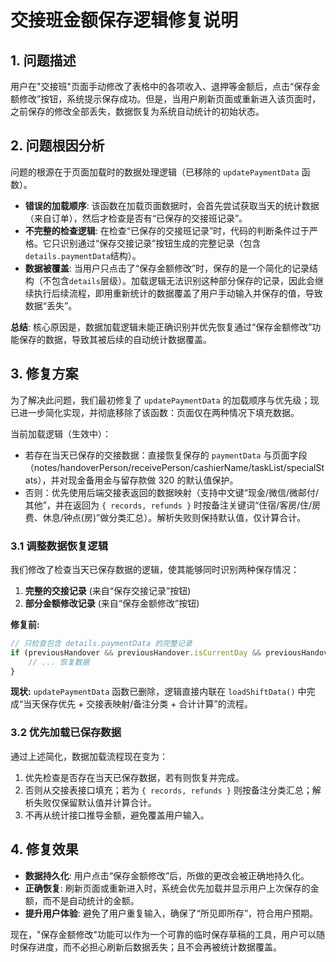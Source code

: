 # 交接班金额保存逻辑修复说明

## 1. 问题描述

用户在"交接班"页面手动修改了表格中的各项收入、退押等金额后，点击“保存金额修改”按钮，系统提示保存成功。但是，当用户刷新页面或重新进入该页面时，之前保存的修改全部丢失，数据恢复为系统自动统计的初始状态。

## 2. 问题根因分析

问题的根源在于页面加载时的数据处理逻辑（已移除的 `updatePaymentData` 函数）。

- **错误的加载顺序**: 该函数在加载页面数据时，会首先尝试获取当天的统计数据（来自订单），然后才检查是否有“已保存的交接班记录”。
- **不完整的检查逻辑**: 在检查“已保存的交接班记录”时，代码的判断条件过于严格。它只识别通过“保存交接记录”按钮生成的完整记录（包含`details.paymentData`结构）。
- **数据被覆盖**: 当用户只点击了“保存金额修改”时，保存的是一个简化的记录结构（不包含`details`层级）。加载逻辑无法识别这种部分保存的记录，因此会继续执行后续流程，即用重新统计的数据覆盖了用户手动输入并保存的值，导致数据“丢失”。

**总结**: 核心原因是，数据加载逻辑未能正确识别并优先恢复通过“保存金额修改”功能保存的数据，导致其被后续的自动统计数据覆盖。

## 3. 修复方案

为了解决此问题，我们最初修复了 `updatePaymentData` 的加载顺序与优先级；现已进一步简化实现，并彻底移除了该函数：页面仅在两种情况下填充数据。

当前加载逻辑（生效中）：
- 若存在当天已保存的交接数据：直接恢复保存的 `paymentData` 与页面字段（notes/handoverPerson/receivePerson/cashierName/taskList/specialStats），并对现金备用金与留存款做 320 的默认值保护。
- 否则：优先使用后端交接表返回的数据映射（支持中文键“现金/微信/微邮付/其他”，并在返回为 `{ records, refunds }` 时按备注关键词“住宿/客房/住/房费、休息/钟点(房)”做分类汇总）。解析失败则保持默认值，仅计算合计。

### 3.1 调整数据恢复逻辑

我们修改了检查当天已保存数据的逻辑，使其能够同时识别两种保存情况：

1.  **完整的交接记录** (来自“保存交接记录”按钮)
2.  **部分金额修改记录** (来自“保存金额修改”按钮)

**修复前:**
```javascript
// 只检查包含 details.paymentData 的完整记录
if (previousHandover && previousHandover.isCurrentDay && previousHandover.details && previousHandover.details.paymentData) {
    // ... 恢复数据
}
```

**现状:** `updatePaymentData` 函数已删除，逻辑直接内联在 `loadShiftData()` 中完成“当天保存优先 + 交接表映射/备注分类 + 合计计算”的流程。

### 3.2 优先加载已保存数据

通过上述简化，数据加载流程现在变为：

1.  优先检查是否存在当天已保存数据，若有则恢复并完成。
2.  否则从交接表接口填充；若为 `{ records, refunds }` 则按备注分类汇总；解析失败仅保留默认值并计算合计。
3.  不再从统计接口推导金额，避免覆盖用户输入。

## 4. 修复效果

- **数据持久化**: 用户点击“保存金额修改”后，所做的更改会被正确地持久化。
- **正确恢复**: 刷新页面或重新进入时，系统会优先加载并显示用户上次保存的金额，而不是自动统计的金额。
- **提升用户体验**: 避免了用户重复输入，确保了“所见即所存”，符合用户预期。

现在，"保存金额修改"功能可以作为一个可靠的临时保存草稿的工具，用户可以随时保存进度，而不必担心刷新后数据丢失；且不会再被统计数据覆盖。